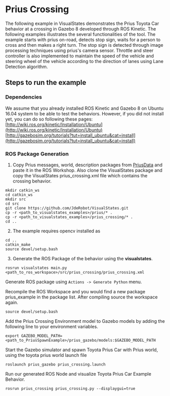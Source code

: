 # Prius Crossing
The following example in VisualStates demonstrates the Prius Toyota Car behavior at a crossing in Gazebo 8 developed through ROS Kinetic. The following examples illustrates the several functionalities of the tool. The example starts with prius on-road, detects stop sign, waits for a person to cross and then makes a right turn. The stop sign is detected through image processing techniques using prius's camera sensor. Throttle and steer controller is also implemented to maintain the speed of the vehicle and steering wheel of the vehicle according to the direction of lanes using Lane Detection algorithm. 

## Steps to run the example
### Dependencies
We assume that you already installed ROS Kinetic and Gazebo 8 on Ubuntu 16.04 system to be able to test the behaviors. However, if you did not install yet, you can do so following these pages: [http://wiki.ros.org/kinetic/Installation/Ubuntu](http://wiki.ros.org/kinetic/Installation/Ubuntu)  [http://gazebosim.org/tutorials?tut=install_ubuntu&cat=install](http://gazebosim.org/tutorials?tut=install_ubuntu&cat=install)

### ROS Package Generation
1. Copy Prius messages, world, description packages from [PriusData](/prius) and paste it in the ROS Workshop. Also clone the VisualStates package and copy the VisualStates prius_crossing.xml file which contains the crossing behavior.
```
mkdir catkin_ws
cd catkin_ws
mkdir src
cd src
git clone https://github.com/JdeRobot/VisualStates.git
cp -r <path_to_visualstates_examples>/prius/* .
cp -r <path_to_visualstates_examples>/prius_crossing/* .
cd ..
```

2. The example requires opencv installed as 
```
cd ..
catkin_make
source devel/setup.bash
```

3. Generate the ROS Package of the behavior using the **visualstates**.
```
rosrun visualstates main.py <path_to_ros_workspace>/src/prius_crossing/prius_crossing.xml

```
Generate ROS package using `Actions -> Generate Python` menu.

Recompile the ROS Workspace and you would find a new package prius_example in the package list. After compiling source the workspace again.

```
source devel/setup.bash
```
Add the Prius Crossing Environment model to Gazebo models by adding the following line to your environment variables.
```
export GAZEBO_MODEL_PATH=<path_to_PriusSpawnExample>/prius_gazebo/models:$GAZEBO_MODEL_PATH
```
Start the Gazebo simulator and spawn Toyota Prius Car with Prius world, using the toyota prius world launch file
```
roslaunch prius_gazebo prius_crossing.launch
```
Run our generated ROS Node and visualize Toyota Prius Car Example Behavior.
```
rosrun prius_crossing prius_crossing.py --displaygui=true
```
